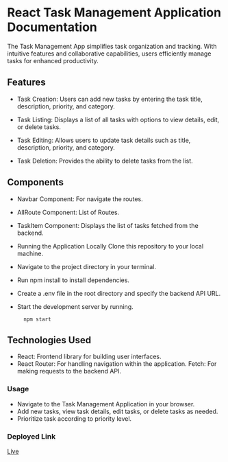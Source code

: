 # React Task Management Application Documentation
The Task Management App simplifies task organization and tracking. With intuitive features and collaborative capabilities, users efficiently manage tasks for enhanced productivity.

## Features
- Task Creation: Users can add new tasks by entering the task title, description, priority, and category.

- Task Listing: Displays a list of all tasks with options to view details, edit, or delete tasks.


- Task Editing: Allows users to update task details such as title, description, priority, and category.

- Task Deletion: Provides the ability to delete tasks from the list.

## Components
- Navbar Component: For navigate the routes.

- AllRoute Component: List of Routes.

- TaskItem Component: Displays the list of tasks fetched from the backend.

- Running the Application Locally
Clone this repository to your local machine.

- Navigate to the project directory in your terminal.

- Run npm install to install dependencies.

- Create a .env file in the root directory and specify the backend API URL.

- Start the development server by running.

        npm start

## Technologies Used
- React: Frontend library for building user interfaces.
- React Router: For handling navigation within the application.
Fetch: For making requests to the backend API.

### Usage
- Navigate to the Task Management Application in your browser.
- Add new tasks, view task details, edit tasks, or delete tasks as needed.
- Prioritize task according to priority level.

### Deployed Link

[Live](https://task-a3k0sgcbx-manoj7654s-projects.vercel.app/)